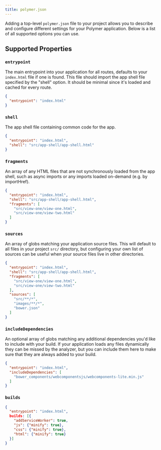 ```yaml
---
title: polymer.json
---
```


Adding a top-level `polymer.json` file to your project allows you to describe and configure different settings for your Polymer application. Below is a list of all supported options you can use.

## Supported Properties

### `entrypoint`

The main entrypoint into your application for all routes, defaults to your `index.html` file if one is found. This file should import the app shell file specified by the "shell" option. It should be minimal since it's loaded and cached for every route.

```json
{
  "entrypoint": "index.html"
}
```


### `shell`

The app shell file containing common code for the app.

```json
{
  "entrypoint": "index.html",
  "shell": "src/app-shell/app-shell.html"
}
```

### `fragments`

An array of any HTML files that are not synchronously loaded from the app shell, such as async imports or any imports loaded on-demand (e.g. by importHref).

```json
{
  "entrypoint": "index.html",
  "shell": "src/app-shell/app-shell.html",
  "fragments": [
    "src/view-one/view-one.html",
    "src/view-one/view-two.html"
  ]
}
```


### `sources`

An array of globs matching your application source files. This will default to all files in your project `src/` directory, but configuring your own list of sources can be useful when your source files live in other directories.

```json
{
  "entrypoint": "index.html",
  "shell": "src/app-shell/app-shell.html",
  "fragments": [
    "src/view-one/view-one.html",
    "src/view-one/view-two.html"
  ],
  "sources": [
    "src/**/*",
    "images/**/*",
    "bower.json"
  ]
}
```


### `includeDependencies`

An optional array of globs matching any additional dependencies you'd like to include with your build. If your application loads any files dynamically they can be missed by the analyzer, but you can include them here to make sure that they are always added to your build.

```json
{
  "entrypoint": "index.html",
  "includeDependencies": [
    "bower_components/webcomponentsjs/webcomponents-lite.min.js"
  ]
}
```


### `builds`

```json
{
  "entrypoint": "index.html",
  builds: [{
    "addServiceWorker": true,
    "js": {"minify": true},
    "css": {"minify": true},
    "html": {"minify": true}
  }]
}
```